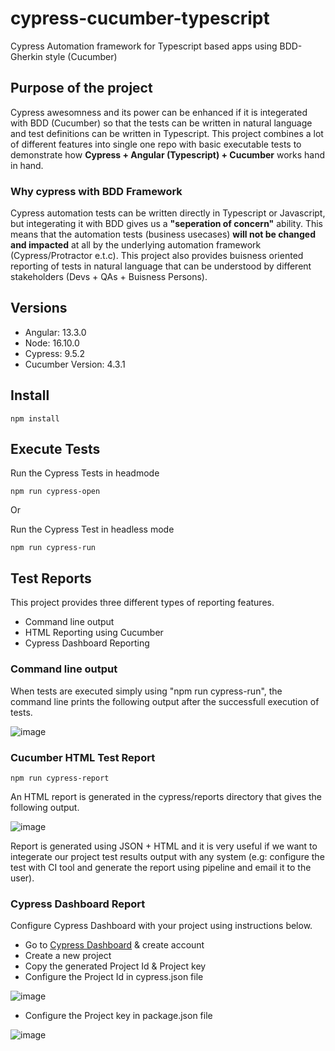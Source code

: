 # cypress-cucumber-typescript
Cypress Automation framework for Typescript based apps using BDD-Gherkin style (Cucumber) 

## Purpose of the project
Cypress awesomness and its power can be enhanced if it is integerated with BDD (Cucumber) so that the tests can be written in natural language and test definitions can be written in Typescript. This project combines a lot of different features into single one repo with basic executable tests to demonstrate how **Cypress + Angular (Typescript) + Cucumber** works hand in hand.

### Why cypress with BDD Framework
Cypress automation tests can be written directly in Typescript or Javascript, but integerating it with BDD gives us a **"seperation of concern"** ability. This means that the automation tests (business usecases) **will not be changed and impacted** at all by the underlying automation framework (Cypress/Protractor e.t.c). This project also provides buisness oriented reporting of tests in natural language that can be understood by different stakeholders (Devs + QAs + Buisness Persons).

## Versions
- Angular: 13.3.0
- Node: 16.10.0
- Cypress: 9.5.2
- Cucumber Version: 4.3.1

## Install
```
npm install
```
## Execute Tests
Run the Cypress Tests in headmode
```
npm run cypress-open
```
Or

Run the Cypress Test in headless mode
```
npm run cypress-run
```
## Test Reports
This project provides three different types of reporting features.
- Command line output
- HTML Reporting using Cucumber
- Cypress Dashboard Reporting

### Command line output
When tests are executed simply using "npm run cypress-run", the command line prints the following output after the successfull execution of tests.

![image](https://user-images.githubusercontent.com/17128685/160298061-917d7b2a-6bec-4d8d-80f0-8a9568341870.png)

### Cucumber HTML Test Report
```
npm run cypress-report
```

An HTML report is generated in the cypress/reports directory that gives the following output. 

![image](https://user-images.githubusercontent.com/17128685/160298099-eb8ff357-3f09-4d60-ab86-9623c555be4a.png)

Report is generated using JSON + HTML and it is very useful if we want to integerate our project test results output with any system (e.g: configure the test with CI tool and generate the report using pipeline and email it to the user).

### Cypress Dashboard Report
Configure Cypress Dashboard with your project using instructions below.

- Go to [Cypress Dashboard](https://dashboard.cypress.io/login) & create account 
- Create a new project
- Copy the generated Project Id & Project key
- Configure the Project Id in cypress.json file

![image](https://user-images.githubusercontent.com/41230361/160297121-c27b0175-9983-4737-a46e-b5b3701961f7.png)

- Configure the Project key in package.json file

![image](https://user-images.githubusercontent.com/41230361/160297198-26444363-2721-44a6-8438-a421281c5d50.png)
